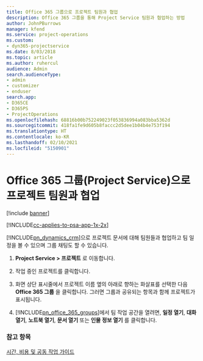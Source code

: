 ```yaml
---
title: Office 365 그룹으로 프로젝트 팀원과 협업
description: Office 365 그룹을 통해 Project Service 팀원과 협업하는 방법
author: JohnPBurrows
manager: kfend
ms.service: project-operations
ms.custom:
- dyn365-projectservice
ms.date: 8/03/2018
ms.topic: article
ms.author: ruhercul
audience: Admin
search.audienceType:
- admin
- customizer
- enduser
search.app:
- D365CE
- D365PS
- ProjectOperations
ms.openlocfilehash: 68816b00b752249023f053836994a083bba5362d
ms.sourcegitcommit: 418fa1fe9d605b8faccc2d5dee1b04b4e753f194
ms.translationtype: HT
ms.contentlocale: ko-KR
ms.lasthandoff: 02/10/2021
ms.locfileid: "5150901"
---
```

# <a name="collaborate-with-your-project-team-members-with-office-365-groups-project-service"></a>Office 365 그룹(Project Service)으로 프로젝트 팀원과 협업

[!include [banner](../includes/psa-now-project-operations.md)]

[!INCLUDE[cc-applies-to-psa-app-1x-2x](../includes/cc-applies-to-psa-app-1x-2x.md)]

[!INCLUDE[pn_dynamics_crm](../includes/pn-dynamics-crm.md)]으로 프로젝트 문서에 대해 팀원들과 협업하고 팀 일정을 볼 수 있으며 그룹 채팅도 할 수 있습니다.  
  
1. **Project Service > 프로젝트** 로 이동합니다.  
  
2. 작업 중인 프로젝트를 클릭합니다.  
  
3. 화면 상단 표시줄에서 프로젝트 이름 옆의 아래로 향하는 화살표를 선택한 다음 **Office 365 그룹** 을 클릭합니다. 그러면 그룹과 공유되는 항목과 함께 프로젝트가 표시됩니다.  
  
4. [!INCLUDE[pn_office_365_groups](../includes/pn-office-365-groups.md)]에서 팀 작업 공간을 열려면, **일정 열기**, **대화 열기**, **노트북 열기**, **문서 열기** 또는 **인물 정보 열기** 를 클릭합니다.  
  
### <a name="see-also"></a>참고 항목  
 [시간, 비용 및 공동 작업 가이드](../psa/time-expense-collaboration-guide.md)
